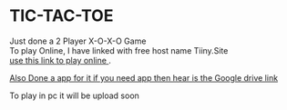# TIC-TAC-TOE
Just done a 2 Player X-O-X-O Game  <br>
To play Online, I have linked with free host name Tiiny.Site <br>
<a href="https://boregames.tiiny.site/"> use this link to play online </a> .<br>

<a href="https://drive.google.com/file/d/1CWKa7IhsIPYYN9rIGHhv1ldV2nZhUhLw/view?usp=drive_link">Also Done a app for it if you need app then hear is the Google drive link<br></a>

To play in pc it will be upload soon 
